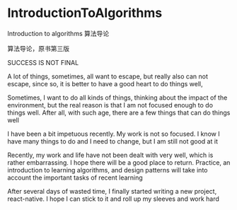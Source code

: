 # IntroductionToAlgorithms
Introduction to algorithms 算法导论 
 
 算法导论，原书第三版




SUCCESS IS NOT FINAL


A lot of things, sometimes, all want to escape, but really also can not escape, since so, it is better to have a good heart to do things well,

Sometimes, I want to do all kinds of things, thinking about the impact of the environment, but the real reason is that I am not focused enough to do things well. After all, with such age, there are a few things that can do things well

I have been a bit impetuous recently. My work is not so focused. I know I have many things to do and I need to change, but I am still not good at it

Recently, my work and life have not been dealt with very well, which is rather embarrassing. I hope there will be a good place to return.
Practice, an introduction to learning algorithms, and design patterns will take into account the important tasks of recent learning

After several days of wasted time, I finally started writing a new project, react-native. I hope I can stick to it and roll up my sleeves and work hard
